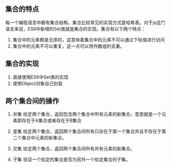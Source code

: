 ## 集合的特点
每一个编程语言中都有集合结构，集合比较常见的实现方式是哈希表。对于js这门语言来说，ES6中新增的Set类就是集合的实现。集合有以下两个特点：
1. 集合中的元素都是无序的，这意味着集合中的元素不可以通过下标值进行访问
2. 集合中的元素不可以重复，这一点可以用作数组的去重。

## 集合的实现
1. 直接使用ES6中Set类的实现
2. 使用Object对象自己封装

## 两个集合间的操作
1. 并集
给定两个集合，返回包含两个集合中所有元素的新集合。意思就是一个元素即存在于A集合或者存在于B集合

2. 差集
给定两个集合，返回两个集合间所有只存在于第一个集合并且不存在于第二个集合中元素的新集合。

3. 交集
给定两个集合，返回两个集合间所有共有元素的新集合。

4. 子集
验证一个给定的集合是否为另外一个给定集合的子集。

